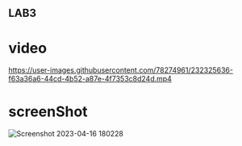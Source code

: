 ## LAB3

# video


https://user-images.githubusercontent.com/78274961/232325636-f63a36a6-44cd-4b52-a87e-4f7353c8d24d.mp4



# screenShot
![Screenshot 2023-04-16 180228](https://user-images.githubusercontent.com/78274961/232325639-38a3d24f-29a6-4aa2-833b-53e338f30434.png)
